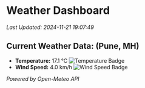 
# Weather Dashboard

_Last Updated: 2024-11-21 19:07:49_

## Current Weather Data: (Pune, MH)
- **Temperature:** 17.1 °C ![Temperature Badge](https://img.shields.io/badge/Temperature-Low%20Temp-blue)
- **Wind Speed:** 4.0 km/h ![Wind Speed Badge](https://img.shields.io/badge/Wind%20Speed-Low%20Wind-blue)

*Powered by Open-Meteo API*
